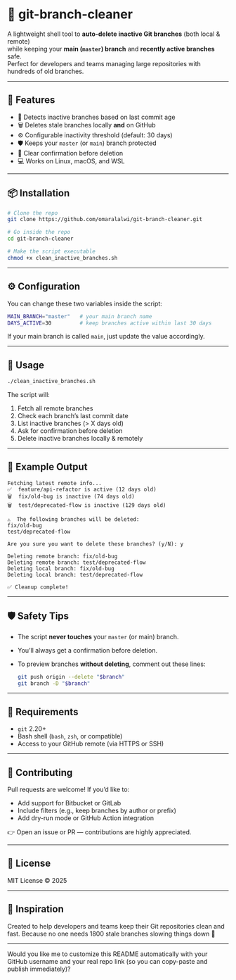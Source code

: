 # 🧹 git-branch-cleaner

A lightweight shell tool to **auto-delete inactive Git branches** (both local & remote)  
while keeping your **main (`master`) branch** and **recently active branches** safe.  
Perfect for developers and teams managing large repositories with hundreds of old branches.

---

## 🚀 Features

- 🧠 Detects inactive branches based on last commit age  
- 🗑️ Deletes stale branches locally **and** on GitHub  
- ⚙️ Configurable inactivity threshold (default: 30 days)  
- 🛡️ Keeps your `master` (or `main`) branch protected  
- 🧩 Clear confirmation before deletion  
- 💻 Works on Linux, macOS, and WSL

---

## 📦 Installation

```bash
# Clone the repo
git clone https://github.com/omaralalwi/git-branch-cleaner.git

# Go inside the repo
cd git-branch-cleaner

# Make the script executable
chmod +x clean_inactive_branches.sh
````

---

## ⚙️ Configuration

You can change these two variables inside the script:

```bash
MAIN_BRANCH="master"   # your main branch name
DAYS_ACTIVE=30         # keep branches active within last 30 days
```

If your main branch is called `main`, just update the value accordingly.

---

## 🧩 Usage

```bash
./clean_inactive_branches.sh
```

The script will:

1. Fetch all remote branches
2. Check each branch’s last commit date
3. List inactive branches (> X days old)
4. Ask for confirmation before deletion
5. Delete inactive branches locally & remotely

---

## 🧠 Example Output

```
Fetching latest remote info...
✅  feature/api-refactor is active (12 days old)
🗑️  fix/old-bug is inactive (74 days old)
🗑️  test/deprecated-flow is inactive (129 days old)

⚠️  The following branches will be deleted:
fix/old-bug
test/deprecated-flow

Are you sure you want to delete these branches? (y/N): y

Deleting remote branch: fix/old-bug
Deleting remote branch: test/deprecated-flow
Deleting local branch: fix/old-bug
Deleting local branch: test/deprecated-flow

✅ Cleanup complete!
```

---

## 🛡️ Safety Tips

* The script **never touches** your `master` (or main) branch.
* You’ll always get a confirmation before deletion.
* To preview branches **without deleting**, comment out these lines:

  ```bash
  git push origin --delete "$branch"
  git branch -D "$branch"
  ```

---

## 🧰 Requirements

* `git` 2.20+
* Bash shell (`bash`, `zsh`, or compatible)
* Access to your GitHub remote (via HTTPS or SSH)

---

## 🤝 Contributing

Pull requests are welcome!
If you’d like to:

* Add support for Bitbucket or GitLab
* Include filters (e.g., keep branches by author or prefix)
* Add dry-run mode or GitHub Action integration

👉 Open an issue or PR — contributions are highly appreciated.

---

## 📜 License

MIT License © 2025

---

## 💬 Inspiration

Created to help developers and teams keep their Git repositories clean and fast.
Because no one needs 1800 stale branches slowing things down 🚀

---

Would you like me to customize this README automatically with your GitHub username and your real repo link (so you can copy-paste and publish immediately)?
```

